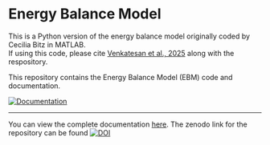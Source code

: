 # Energy Balance Model

This is a Python version of the energy balance model originally coded by Cecilia Bitz in MATLAB.  
If using this code, please cite [Venkatesan et al., 2025](https://doi.org/10.1089/ast.2023.0103) along with the respository.


This repository contains the Energy Balance Model (EBM) code and documentation. 

[![Documentation](https://img.shields.io/badge/Documentation-blue)](https://astrovidee.github.io/EBM/)

---

You can view the complete documentation [here](https://astrovidee.github.io/EBM/). The zenodo link for the repository can be found [![DOI](https://zenodo.org/badge/DOI/10.5281/zenodo.16813585.svg)](https://doi.org/10.5281/zenodo.16813585)



